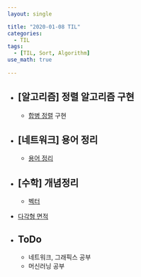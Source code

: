 ```yaml
---
layout: single

title: "2020-01-08 TIL"
categories:
  - TIL
tags:
  - [TIL, Sort, Algorithm]
use_math: true
 
---
```




- ## [알고리즘] 정렬 알고리즘 구현

  - [합병 정렬](https://github.com/JangHyeonJun/AlgorithmStudy/blob/master/Algorithms/merge_sort.cpp) 구현

    

- ## [네트워크] 용어 정리

  - [용어 정리](/network/Network-Terminology)

  

- ## [수학] 개념정리

  - [벡터](/math/Vector)
- [다각형 면적](/math/Polygon-Area)
  



- ## ToDo

  - 네트워크, 그래픽스 공부
  - 머신러닝 공부
